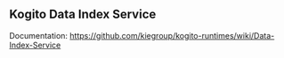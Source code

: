 ## Kogito Data Index Service

Documentation:
https://github.com/kiegroup/kogito-runtimes/wiki/Data-Index-Service
